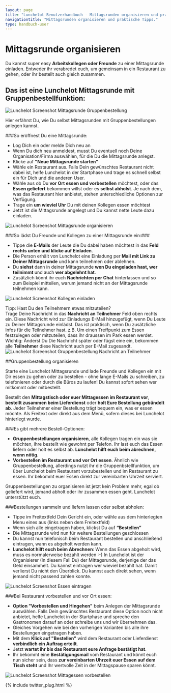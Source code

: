 ```yaml
---
layout: page
title: "Lunchelot Benutzerhandbuch - Mittagsrunden organisieren und praktische Tipps"
navigationtitle: "Mittagsrunden organisieren und praktische Tipps."
type: handbuch-user
---
```


# Mittagsrunde organisieren

<p class="message">
Du kannst super easy <b>Arbeitskollegen oder Freunde</b> zu einer Mittagsrunde einladen. Entweder ihr verabredet euch, um gemeinsam in ein Restaurant zu gehen, oder ihr bestellt auch gleich zusammen.
</p>

## Das ist eine Lunchelot Mittagsrunde mit Gruppenbestellfunktion:
![Lunchelot Screenshot Mittagsrunde Gruppenbestellung]({{site.baseurl}}handbuch/user/img/mittagsrunde.png)

Hier erfährst Du, wie Du selbst Mittagsrunden mit Gruppenbestellungen anlegen kannst.

###So eröffnest Du eine Mittagsrunde:

*   Log Dich ein oder melde Dich neu an
*   Wenn Du dich neu anmeldest, musst Du eventuell noch Deine Organisation/Firma auswählen, für die Du die Mittagsrunde anlegst.
*   Klicke auf **"Neue Mittagsrunde starten"**
*   Wähle ein Restaurant aus. Falls Dein gewünschtes Restaurant nicht dabei ist, helfe Lunchelot in der Startphase und trage es schnell selbst ein für Dich und die anderen User.
*   Wähle aus ob Du **vor Ort essen und vorbestellen** möchtest, oder das **Essen geliefert** bekommen willst oder es **selbst abholst**. Je nach dem, was das Restaurant hier anbietet, stehen unterschiedliche Optionen zur Verfügung.
*   Trage ein **um wieviel Uhr** Du mit deinen Kollegen essen möchtest
*   Jetzt ist die Mittagsrunde angelegt und Du kannst nette Leute dazu einladen.

![Lunchelot Screenshot Mittagsrunde organisieren]({{site.baseurl}}handbuch/user/img/mittagsrunde-anlegen.png)

###So lädst Du Freunde und Kollegen zu einer Mittagsrunde ein:###

*   Tippe die **E-Mails** der Leute die Du dabei haben möchtest in das **Feld rechts unten und klicke auf Einladen**.
*   Die Person erhält von Lunchelot eine Einladung per **Mail mit Link zu Deiner Mittagsrunde** und kann teilnehmen oder ablehnen.
*   Du **siehst** dann in deiner Mittagsrunde **wen Du eingeladen hast, wer teilnimmt** und auch **wer abgelehnt hat**.
*   Zusätzlich könnt ihr euch **Nachrichten per Chat** hinterlassen und so zum Beispiel mitteilen, warum jemand nicht an der Mittagsrunde teilnehmen kann.

![Lunchelot Screenshot Kollegen einladen]({{site.baseurl}}handbuch/user/img/kollegen-einladen.png)

<p class="hint">
Tipp: Hast Du den Teilnehmern etwas mitzuteilen?<br />
Trage Deine Nachricht in das <b>Nachricht an Teilnehmer</b> Feld oben rechts ein. Diese Nachricht wird zur Einladungs E-Mail hinzugefügt, wenn Du Leute zu Deiner Mittagsrunde einlädst.
Das ist praktisch, wenn Du zusätzliche Infos für die Teilnehmer hast. z.B. Um einen Treffpunkt zum Essen festzulegen oder mitzuteilen, dass ihr draussen im Park essen werdet.<br />
Wichtig: Änderst Du Die Nachricht später oder fügst eine ein, bekommen alle <b>Teilnehmer</b> diese Nachricht auch per E-Mail zugesandt.
<img src="{{site.baseurl}}handbuch/user/img/nachricht-teilnehmer.png" alt="Lunchelot Screenshot Gruppenbestellung Nachricht an Teilnehmer" />
</p>


##Gruppenbestellung organisieren


<p class="message">
Starte eine Lunchelot Mittagsrunde und lade Freunde und Kollegen ein mit Dir essen zu gehen oder zu bestellen - ohne lange E-Mails zu schreiben, zu telefonieren oder durch die Büros zu laufen! Du kannst sofort sehen wer mitkommt oder mitbestellt.
</p>

Bestellt den **Mittagstisch oder euer Mittagessen im Restaurant vor**, **bestellt zusammen beim Lieferdienst** oder **holt Eure Bestellung gebündelt ab**. Jeder Teilnehmer einer Bestellung trägt bequem ein, was er essen möchte. Als Freitext oder direkt aus dem Menü, sofern dieses bei Lunchelot hinterlegt wurde.

###Es gibt mehrere Bestell-Optionen:

*   **Gruppenbestellungen organisieren**, alle Kollegen tragen ein was sie möchten, ihre bestellt wie gewohnt per Telefon. Ihr last euch das Essen liefern oder holt es selbst ab. **Lunchelot hilft euch beim abrechnen, wenn nötig.**
*   **Vorbestellen im Restaurant und vor Ort essen**. Ähnlich wie Gruppenbestellung, allerdings nutzt ihr die Gruppenbstellfunktion, um über Lunchelot beim Restaurant vorzubestellen und im Restaurant zu essen. Ihr bekommt euer Essen direkt zur vereinbarten Uhrzeit serviert.

<p class="message">Gruppenbestellungen zu organisieren ist jetzt kein Problem mehr, egal ob geliefert wird, jemand abholt oder ihr zusammen essen geht. Lunchelot unterstützt euch.</p>

###Bestellungen sammeln und liefern lassen oder selbst abholen:

*   Tippe im Freitextfeld Dein Gericht ein, oder wähle aus dem hinterlegten Menu eines aus (links neben dem Freitextfeld)
*   Wenn sich alle eingetragen haben, klickst Du auf **“Bestellen”**
*   Die Mittagsrunde wird nun für weitere Bestellungen geschlossen
*   Du kannst nun telefonisch beim Restaurant bestellen und anschließend eintragen, wann es abgeholt werden kann.
*   **Lunchelot hilft euch beim Abrechnen**: Wenn das Essen abgeholt wird, muss es normalerweise bezahlt werden :-) In Lunchelot ist der Organisierer (In diesem Fall Du) der Mittagsrunde, derjenige der das Geld einsammelt.
Du kannst eintragen wer wieviel bezahlt hat. Damit verlierst Du nicht den Überblick. Du kannst auch direkt sehen, wenn jemand nicht passend zahlen konnte.

![Lunchelot Screenshot Essen eintragen]({{site.baseurl}}handbuch/user/img/mittagsrunde-essen-waehlen.png)

###Bei Restaurant vorbestellen und vor Ort essen:

*   **Option "Vorbestellen und Hingehen"** beim Anlegen der Mittagsrunde auswählen. Falls Dein gewünschtes Restaurant diese Option noch nicht anbietet, helfe Lunchelot in der Startphase und spreche den Gastronomen darauf an oder schreibe uns und wir übernehmen das.
*   Gleiches Vorgehen wie bei den vorherigen Varianten bis alle ihre Bestellungen eingetragen haben.
*   Mit dem **Klick auf "Bestellen"** wird dem Restaurant oder Lieferdienst **verbindlich ein Auftrag erteilt**.
*   Jetzt **wartet ihr bis das Restaurant eure Anfrage bestätigt hat**.
*   Ihr bekommt eine **Bestätigungsmail** vom Restaurant und könnt euch nun sicher sein, dass **zur vereinbarten Uhrzeit euer Essen auf dem Tisch steht** und Ihr wertvolle Zeit in der Mittagspause sparen könnt.

![Lunchelot Screenshot Mittagessen vorbestellen]({{site.baseurl}}handbuch/user/img/screenshot-essen-vorbestellen.png)

{% include twitter_plug.html %}